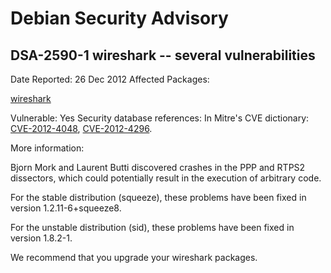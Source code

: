 
Debian Security Advisory
========================


DSA-2590-1 wireshark -- several vulnerabilities
-----------------------------------------------



Date Reported:
26 Dec 2012
Affected Packages:

[wireshark](https://packages.debian.org/src:wireshark)

Vulnerable:
Yes
Security database references:
In Mitre's CVE dictionary: [CVE-2012-4048](https://security-tracker.debian.org/tracker/CVE-2012-4048), [CVE-2012-4296](https://security-tracker.debian.org/tracker/CVE-2012-4296).  

More information:

Bjorn Mork and Laurent Butti discovered crashes in the PPP and RTPS2
dissectors, which could potentially result in the execution of arbitrary
code.


For the stable distribution (squeeze), these problems have been fixed in
version 1.2.11-6+squeeze8.


For the unstable distribution (sid), these problems have been fixed in
version 1.8.2-1.


We recommend that you upgrade your wireshark packages.





